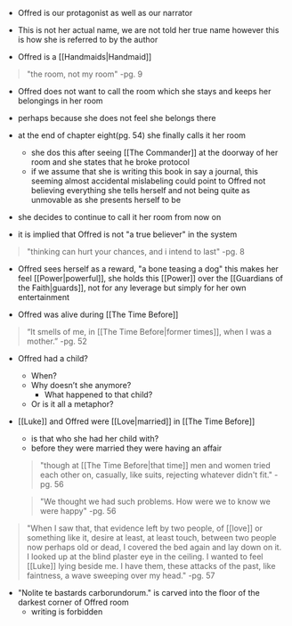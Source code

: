 - Offred is our protagonist as well as our narrator
- This is not her actual name, we are not told her true name however this is how she is referred to by the author

- Offred is a [[Handmaids|Handmaid]]

> "the room, not my room"
> -pg. 9

- Offred does not want to call the room which she stays and keeps her belongings in her room
- perhaps because she does not feel she belongs there
- at the end of chapter eight(pg. 54) she finally calls it her room
	- she dos this after seeing [[The Commander]] at the doorway of her room and she states that he broke protocol
	- if we assume that she is writing this book in say a journal, this seeming almost accidental mislabeling could point to Offred not believing everything she tells herself and not being quite as unmovable as she presents herself to be
- she decides to continue to call it her room from now on


- it is implied that Offred is not "a true believer" in the system

> "thinking can hurt your chances, and i intend to last"
> -pg. 8

- Offred sees herself as a reward, "a bone teasing a dog" this makes her feel [[Power|powerful]], she holds this [[Power]] over the [[Guardians of the Faith|guards]], not for any leverage but simply for her own entertainment

- Offred was alive during [[The Time Before]]

>“It smells of me, in [[The Time Before|former times]], when I was a mother.”
>-pg. 52

- Offred had a child? 
	- When?
	- Why doesn’t she anymore? 
		- What happened to that child?
	- Or is it all a metaphor?

- [[Luke]] and Offred were [[Love|married]] in [[The Time Before]]
	- is that who she had her child with?
	- before they were married they were having an affair

	>"though at [[The Time Before|that time]] men and women tried each other on, casually, like suits, rejecting whatever didn't fit."
	>-pg. 56

	>"We thought we had such problems. How were we to know we were happy"
	>-pg. 56

>"When I saw that, that evidence left by two people, of [[love]] or something like it, desire at least, at least touch, between two people now perhaps old or dead, I covered the bed again and lay down on it. I looked up at the blind plaster eye in the ceiling. I wanted to feel [[Luke]] lying beside me. I have them, these attacks of the past, like faintness, a wave sweeping over my head."
>-pg. 57

- "Nolite te bastards carborundorum." is carved into the floor of the darkest corner of Offred room
	- writing is forbidden
